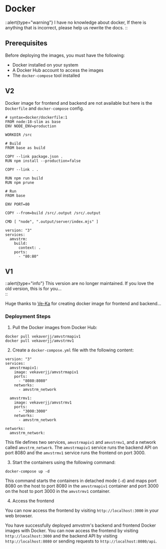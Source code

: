 # Docker

::alert{type="warning"}
I have no knowledge about docker, If there is anything that is incorrect, please help us rewrite the docs.
::

## Prerequisites

Before deploying the images, you must have the following:

- Docker installed on your system
- A Docker Hub account to access the images
- The `docker-compose` tool installed

## V2

Docker image for frontend and backend are not available but here is the `Dockerfile` and `docker-compose` config.

```
# syntax=docker/dockerfile:1
FROM node:18-slim as base
ENV NODE_ENV=production

WORKDIR /src

# Build
FROM base as build

COPY --link package.json .
RUN npm install --production=false

COPY --link . .

RUN npm run build
RUN npm prune

# Run
FROM base

ENV PORT=80

COPY --from=build /src/.output /src/.output

CMD [ "node", ".output/server/index.mjs" ]
```

```
version: "3"
services:
  amvstrm:
    build:
      context: .
    ports:
      - "80:80"
```
## V1

::alert{type="info"}
This version are no longer maintained. If you love the old version, this is for you...  
::


Huge thanks to [Ve-Ka](https://github.com/Ve-Ka) for creating docker image for frontend and backend...

### Deployment Steps

1. Pull the Docker images from Docker Hub:

```
docker pull vekaverjj/amvstrmapiv1
docker pull vekaverjj/amvstrmv1
```

2. Create a `docker-compose.yml` file with the following content:

```
version: "3"
services:
  amvstrmapiv1:
    image: vekaverjj/amvstrmapiv1
    ports:
      - "8080:8080"
    networks:
      - amvstrm_network

  amvstrmv1:
    image: vekaverjj/amvstrmv1
    ports:
      - "3000:3000"
    networks:
      - amvstrm_network

networks:
  amvstrm_network:
```

This file defines two services, `amvstrmapiv1` and `amvstrmv1`, and a network called `amvstrm_network`. The `amvstrmapiv1` service runs the backend API on port 8080 and the `amvstrmv1` service runs the frontend on port 3000.

3. Start the containers using the following command:

```
docker-compose up -d
```

This command starts the containers in detached mode (`-d`) and maps port 8080 on the host to port 8080 in the `amvstrmapiv1` container and port 3000 on the host to port 3000 in the `amvstrmv1` container.

4. Access the frontend

You can now access the frontend by visiting `http://localhost:3000` in your web browser.

You have successfully deployed amvstrm's backend and frontend Docker images with Docker. You can now access the frontend by visiting `http://localhost:3000` and the backend API by visiting `http://localhost:8080` or sending requests to `http://localhost:8080/api`.
